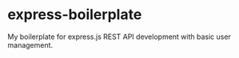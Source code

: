# express-boilerplate
My boilerplate for express.js REST API development with basic user management.
